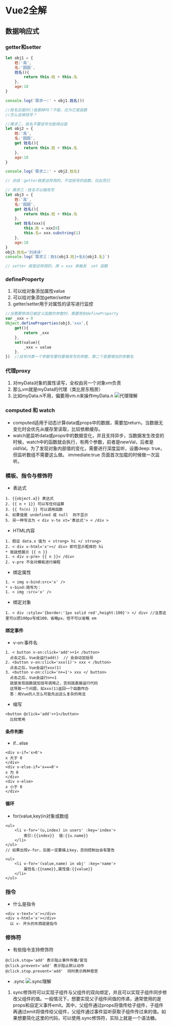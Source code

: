 # Vue2全解
## 数据响应式
### getter和setter
```Javascript
let obj1 = {
    姓:'高',
    名:'圆圆',
    姓名(){
        return this.姓 + this.名
    },
    age:18
}

console.log('需求一:' + obj1.姓名())

//姓名后面的()能删掉吗？不能，应为它是函数
//怎么去掉括号？

//需求二，姓名不要括号也能得出值
let obj2 = {
    姓:'高',
    名:'圆圆',
    get 姓名(){
        return this.姓 + this.名
    },
    age:18
}

console.log('需求二:' + obj2.姓名)

// 总结：getter就是这样用的，不加括号的函数，仅此而已

// 需求三：姓名可以被改写
let obj3 = {
    姓:'高',
    名:'圆圆',
    get 姓名(){
        return this.姓 + this.名
    },
    set 姓名(xxx){
        this.姓 = xxx[0]
        this.名= xxx.substring(1)
    },
    age:18
}
obj3.姓名='刘诗诗'
console.log(`需求三：姓${obj3.姓}+名${obj3.名}`)

// setter 就是这样用的，用 = xxx 来触发  set 函数
```
### defineProperty
1. 可以给对象添加属性value
2. 可以给对象添加getter/setter
3. getter/setter用于对属性的读写进行监控
```Javascript
//当需要修改已被定义函数的参数时，需要用到defineProperty
var _xxx = 0
Object.defineProperties(obj3,'xxx',{
    get(){
        return _xxx
    },
    set(value){
        _xxx = value
    },
})  //括号内第一个参数写要将要被改写的参数，第二个是要增加的参数名
```
### 代理proxy
1. 对myData对象的属性读写，全权由另一个对象vm负责
2. 那么vm就是myData的代理（类比房东租房）
3. 比如myData.n不用，偏要用vm.n来操作myData.n
![代理理解](images/代理理解.png)
### computed 和 watch
* computed适用于动态计算data或props中的数据，需要加return，当数据无变化时会优先从缓存里读取，比较依赖缓存。
* watch是监听data或props中的数据变化，并且支持异步，当数据发生改变的时候，watch中的函数就会执行，有两个参数，前者是newVal，后者是oldVal。为了发现对象内部值的变化，需要进行深度监听，设置deep: true，但监听数组不需要这么做。
immediate:true 页面首次加载的时候做一次监听。
### 模板、指令与修饰符
* 表达式
```vue
1. {{object.a}} 表达式
2. {{ n + 1}} 可以写任何运算
3. {{ fn(n) }} 可以调用函数
4. 如果值是 undefined 或 null  则不显示
5. 另一种写法为 < div v-te xt='表达式'> < /div >
```
* HTML内容
```vue
1. 假设 data.x 值为 < strong> hi </ strong>
2. < div v-html='x'></ div> 即可显示粗体的 hi
* 我就想展示 {{ n }}
1. < div v-pre> {{ n }}< /div>
2. v-pre 不会对模板进行编程
```
* 绑定属性
```vue
1. < img v-bind:src='x' />
* v-bind:简写为：
1. < img :src='x' />
```
* 绑定对象
```vue
1. < div :style='{border:'1px solid red',height:100}'> </ div> //注意这里可以把100px写成100，省略px，但不可以省略 em 
```
#### 绑定事件
* v-on:事件名
```vue
1. < button v-on:click='add'>+1< /button>
  点击之后，Vue会运行add()  // 会自动加括号
2. <button v-on:click='xxx(1)'> xxx < /button>
  点击之后，Vue会运行xxx(1)
3. <button v-on:click='n+=1'> xxx </ button>
  点击之后，Vue会运行n+=1
  就是发现函数就加括号调用之，否则就直接运行代码
  这导致一个问题，如xxx(1)返回一个函数咋办
  答：用Vue的人怎么可能先出这么复杂的用法
```

* 缩写
```vue
<button @click='add'>+1</button>
  比较常用 
```

#### 条件判断
* if...else
```vue
<div v-if='x>0'>
x 大于 0 
</div>
<div v-else-if='x===0'>
x 为 0
</div>
<div v-else>
x 小于 0
</div>
```
#### 循环
* for(value,key)in对象或数组  
```vue
<ul>
    <li v-for='(u,index) in users' :key='index'>
        索引:{{index}}  值:{{u.name}}
    </li>
</ul>
// 如果出现v-for，后面一定要接上key，否则控制台会有警告

<ul>
    <li v-for='(value,name) in obj' :key='name'>
        属性名:{{name}},属性值:{{value}}
    </li>
</ul>
```
### 指令
* 什么是指令
```vue
<div v-text='x'></div>
<div v-html='x'></div>
  以 v- 开头的东西就是指令
```
### 修饰符
* 有些指令支持修饰符
```vue
@click.stop='add' 表示阻止事件传播/冒泡
@click.prevent='add' 表示阻止默认动作
@click.stop.prevent='add'  同时表示两种意思
```
* .sync
![.sync理解](images/.sync修饰符.png)
1. sync修饰符可以实现子组件与父组件的双向绑定，并且可以实现子组件同步修改父组件的值。一般情况下，想要实现父子组件间值的传递，通常使用的是props和自定义事件emit。其中，父组件通过props将值传给子组件，子组件再通过emit将值传给父组件，父组件通过事件监听获取子组件传过来的值。如果想要简化这里的代码，可以使用.sync修饰符，实际上就是一个语法糖。
